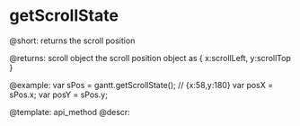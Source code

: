 getScrollState
=============
@short: returns the scroll position
	

@returns:
scroll	object	the scroll position object as { x:scrollLeft, y:scrollTop } 





@example:
var sPos = gantt.getScrollState(); // {x:58,y:180}
var posX = sPos.x;
var posY = sPos.y;

@template:	api_method
@descr:

